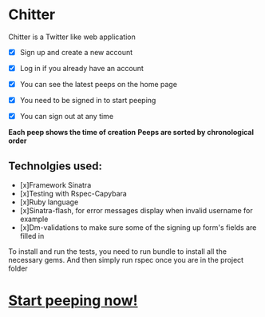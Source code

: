 #                   **Chitter**         #


Chitter is a Twitter like web application

- [x] Sign up and create a new account

- [x] Log in if you already have an account

- [x] You can see the latest peeps on the home page

- [x] You need to be signed in to start peeping

- [x] You can sign out at any time


**Each peep shows the time of creation**
**Peeps are sorted by chronological order**

## Technolgies used:
- [x]Framework Sinatra
- [x]Testing with Rspec-Capybara
- [x]Ruby language
- [x]Sinatra-flash, for error messages display when invalid username for example
- [x]Dm-validations to make sure some of the signing up form's fields are filled in

To install and run the tests, you need to run bundle to install all the necessary gems. And then simply run rspec once you are in the project folder

# [Start peeping now!](https://chitter2016.herokuapp.com/)
